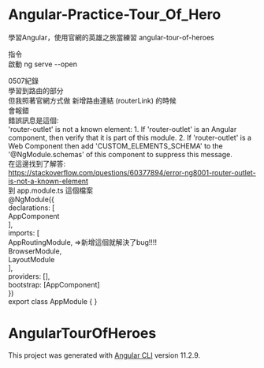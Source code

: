 # Angular-Practice-Tour_Of_Hero  
學習Angular，使用官網的英雄之旅當練習 angular-tour-of-heroes  

指令  
啟動 ng serve --open  

0507紀錄  
學習到路由的部分  
但我照著官網方式做 新增路由連結 (routerLink) 的時候  
會報錯  
錯誤訊息是這個:  
'router-outlet' is not a known element: 1. If 'router-outlet' is an Angular component, then verify that it is part of this module. 2. If 'router-outlet' is a Web Component then add 'CUSTOM_ELEMENTS_SCHEMA' to the '@NgModule.schemas' of this component to suppress this message.  
在這邊找到了解答:  
https://stackoverflow.com/questions/60377894/error-ng8001-router-outlet-is-not-a-known-element  
到 app.module.ts 這個檔案  
@NgModule({  
  declarations: [  
    AppComponent  
  ],  
  imports: [  
    AppRoutingModule, =>新增這個就解決了bug!!!!  
    BrowserModule,  
    LayoutModule  
  ],  
  providers: [],  
  bootstrap: [AppComponent]  
})  
export class AppModule { }  


# AngularTourOfHeroes  

This project was generated with [Angular CLI](https://github.com/angular/angular-cli) version 11.2.9.  

